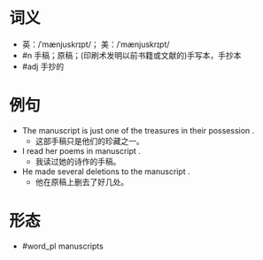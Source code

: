# 词义
- 英：/ˈmænjuskrɪpt/； 美：/ˈmænjuskrɪpt/
- #n 手稿；原稿；(印刷术发明以前书籍或文献的)手写本，手抄本
- #adj 手抄的
# 例句
- The manuscript is just one of the treasures in their possession .
	- 这部手稿只是他们的珍藏之一。
- I read her poems in manuscript .
	- 我读过她的诗作的手稿。
- He made several deletions to the manuscript .
	- 他在原稿上删去了好几处。
# 形态
- #word_pl manuscripts

